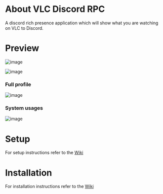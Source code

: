 # About VLC Discord RPC
A discord rich presence application which will show what you are watching on VLC to Discord. 

# Preview
![image](https://github.com/user-attachments/assets/4778c4a1-2eec-45b8-9323-8eae9bca633c)

![image](https://github.com/user-attachments/assets/cab34bf4-fd05-4a82-860a-ded98946e68d)

### Full profile
![image](https://github.com/user-attachments/assets/f0555484-9281-4628-b0e9-a867656220a7)


### System usages
![image](https://github.com/user-attachments/assets/ff24fc52-beb2-453f-b48e-a697b05de1dd)

# Setup
For setup instructions refer to the [Wiki](https://github.com/xenoncolt/vlc-discord-rpc/wiki/Setup)

# Installation
For installation instructions refer to the [Wiki](https://github.com/xenoncolt/vlc-discord-rpc/wiki/Setup)
